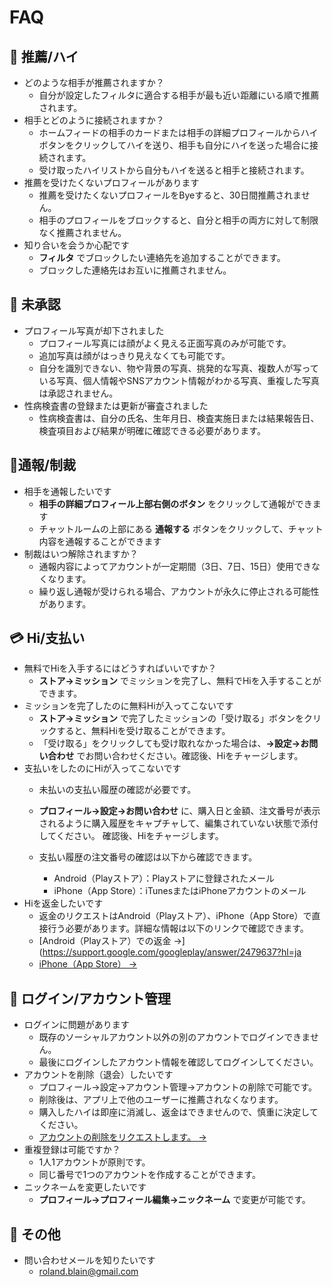 # FAQ


## 💖 推薦/ハイ

- どのような相手が推薦されますか？
    - 自分が設定したフィルタに適合する相手が最も近い距離にいる順で推薦されます。
- 相手とどのように接続されますか？
    - ホームフィードの相手のカードまたは相手の詳細プロフィールからハイボタンをクリックしてハイを送り、相手も自分にハイを送った場合に接続されます。
    - 受け取ったハイリストから自分もハイを送ると相手と接続されます。
- 推薦を受けたくないプロフィールがあります
    - 推薦を受けたくないプロフィールをByeすると、30日間推薦されません。
    - 相手のプロフィールをブロックすると、自分と相手の両方に対して制限なく推薦されません。
- 知り合いを会うか心配です
    - **フィルタ** でブロックしたい連絡先を追加することができます。
    - ブロックした連絡先はお互いに推薦されません。

## 🚫 未承認

- プロフィール写真が却下されました
    - プロフィール写真には顔がよく見える正面写真のみが可能です。
    - 追加写真は顔がはっきり見えなくても可能です。
    - 自分を識別できない、物や背景の写真、挑発的な写真、複数人が写っている写真、個人情報やSNSアカウント情報がわかる写真、重複した写真は承認されません。
- 性病検査書の登録または更新が審査されました
    - 性病検査書は、自分の氏名、生年月日、検査実施日または結果報告日、検査項目および結果が明確に確認できる必要があります。

## 🚨通報/制裁

- 相手を通報したいです
    - **相手の詳細プロフィール上部右側のボタン** をクリックして通報ができます
    - チャットルームの上部にある **通報する** ボタンをクリックして、チャット内容を通報することができます
- 制裁はいつ解除されますか？
    - 通報内容によってアカウントが一定期間（3日、7日、15日）使用できなくなります。
    - 繰り返し通報が受けられる場合、アカウントが永久に停止される可能性があります。

## 💳 **Hi/支払い**

- 無料でHiを入手するにはどうすればいいですか？
    - **ストア→ミッション** でミッションを完了し、無料でHiを入手することができます。
- ミッションを完了したのに無料Hiが入ってこないです
    - **ストア→ミッション** で完了したミッションの「受け取る」ボタンをクリックすると、無料Hiを受け取ることができます。
    - 「受け取る」をクリックしても受け取れなかった場合は、**→設定→お問い合わせ** でお問い合わせください。確認後、Hiをチャージします。
- 支払いをしたのにHiが入ってこないです
    - 未払いの支払い履歴の確認が必要です。
    - **プロフィール→設定→お問い合わせ** に、購入日と金額、注文番号が表示されるように購入履歴をキャプチャして、編集されていない状態で添付してください。 確認後、Hiをチャージします。
    
    - 支払い履歴の注文番号の確認は以下から確認できます。
        - Android（Playストア）：Playストアに登録されたメール
        - iPhone（App Store）：iTunesまたはiPhoneアカウントのメール
- Hiを返金したいです
    - 返金のリクエストはAndroid（Playストア）、iPhone（App Store）で直接行う必要があります。詳細な情報は以下のリンクで確認できます。
    - [Android（Playストア）での返金 →](https://support.google.com/googleplay/answer/2479637?hl=ja
    - [iPhone（App Store） →](https://support.apple.com/ja-jp/HT204084)

## 🤖 ログイン/アカウント管理

- ログインに問題があります
    - 既存のソーシャルアカウント以外の別のアカウントでログインできません。
    - 最後にログインしたアカウント情報を確認してログインしてください。
- アカウントを削除（退会）したいです
    - プロフィール→設定→アカウント管理→アカウントの削除で可能です。
    - 削除後は、アプリ上で他のユーザーに推薦されなくなります。
    - 購入したハイは即座に消滅し、返金はできませんので、慎重に決定してください。
    - [アカウントの削除をリクエストします。 →](https://app://delete-account)
- 重複登録は可能ですか？
    - 1人1アカウントが原則です。
    - 同じ番号で1つのアカウントを作成することができます。
- ニックネームを変更したいです
    - **プロフィール→プロフィール編集→ニックネーム** で変更が可能です。

## 🎸 その他

- 問い合わせメールを知りたいです
    - roland.blain@gmail.com